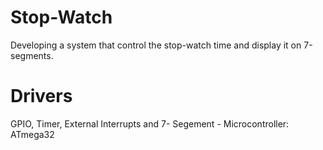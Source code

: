 # Stop-Watch

Developing a system that control the stop-watch time and display it on 7-segments.


# Drivers
GPIO, Timer, External Interrupts and 7- Segement - Microcontroller: ATmega32
